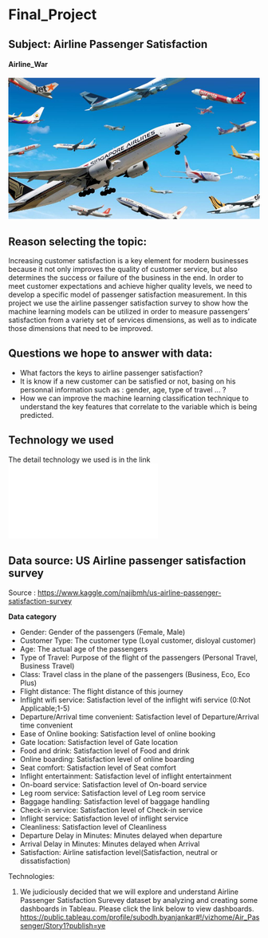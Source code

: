 # Final_Project

## Subject: Airline Passenger Satisfaction

#### Airline_War
![Airline_war](images/airline_war.jfif)

## Reason selecting the topic:
Increasing customer satisfaction is a key element for modern businesses  because it not only improves the quality of customer service, but also determines the success or failure of the business in the end. In order to meet customer expectations and achieve higher quality levels, we need to develop a specific model of passenger satisfaction measurement. In this project we use the airline passenger satisfaction survey to show how the machine learning models can be utilized in order to measure passengers’ satisfaction from a variety set of services dimensions, as well as to indicate those dimensions that need to be improved.


## Questions we hope to answer with data:
* What factors the keys to airline passenger satisfaction?
* It is know if a new customer can be satisfied or not, basing on his  personnal information such as : gender, age, type of travel ... ?
* How we can improve the machine learning classification technique to understand the key features that correlate to the variable which is being predicted.


## Technology we used
The detail technology we used is in the link
![technology.md](technology.md)

## Data source: US Airline passenger satisfaction survey
Source : https://www.kaggle.com/najibmh/us-airline-passenger-satisfaction-survey

**Data category**
- Gender: Gender of the passengers (Female, Male)
- Customer Type: The customer type (Loyal customer, disloyal customer)
- Age: The actual age of the passengers
- Type of Travel: Purpose of the flight of the passengers (Personal Travel, Business Travel)
- Class: Travel class in the plane of the passengers (Business, Eco, Eco Plus)
- Flight distance: The flight distance of this journey
- Inflight wifi service: Satisfaction level of the inflight wifi service (0:Not Applicable;1-5)
- Departure/Arrival time convenient: Satisfaction level of Departure/Arrival time convenient
- Ease of Online booking: Satisfaction level of online booking
- Gate location: Satisfaction level of Gate location
- Food and drink: Satisfaction level of Food and drink
- Online boarding: Satisfaction level of online boarding
- Seat comfort: Satisfaction level of Seat comfort
- Inflight entertainment: Satisfaction level of inflight entertainment
- On-board service: Satisfaction level of On-board service
- Leg room service: Satisfaction level of Leg room service
- Baggage handling: Satisfaction level of baggage handling
- Check-in service: Satisfaction level of Check-in service
- Inflight service: Satisfaction level of inflight service
- Cleanliness: Satisfaction level of Cleanliness
- Departure Delay in Minutes: Minutes delayed when departure
- Arrival Delay in Minutes: Minutes delayed when Arrival
- Satisfaction: Airline satisfaction level(Satisfaction, neutral or dissatisfaction)


Technologies:
1. We judiciously decided that we will explore and understand Airline Passenger Satisfaction Surevey dataset by analyzing and creating some dashboards in Tableau. Please click the link below to view dashboards.
https://public.tableau.com/profile/subodh.byanjankar#!/vizhome/Air_Passenger/Story1?publish=ye

